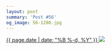 ```yaml
---
layout: post
summary: 'Post #56'
og_image: 56-1280.jpg
---
```


<p>
 <time>
  <a href="/56">
   {{ page.date | date: "%B %-d, %Y" }}
  </a>
 </time>
 <a href="/56">
  <img data-taken="9/22/2013" sizes="(min-width: 700px) 50vw, calc(100vw - 2rem)" src="{{ site.assets_url }}/56-640.jpg" srcset="{{ site.assets_url }}/56-1280.jpg 1280w, {{ site.assets_url }}/56-960.jpg 960w, {{ site.assets_url }}/56-640.jpg 640w, {{ site.assets_url }}/56-320.jpg 320w"/>
 </a>
</p>
